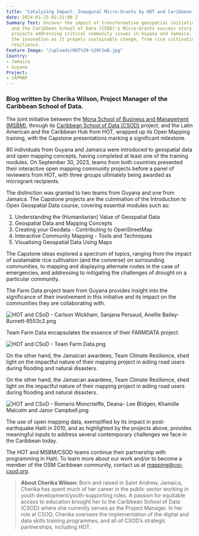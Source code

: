 ```yaml
---
title: 'Catalyzing Impact: Inaugural Micro-Grants by HOT and Caribbean School of Data'
date: 2024-01-25 02:21:00 Z
Summary Text: Uncover the impact of transformative geospatial initiatives with HOT
  and the Caribbean School of Data (CSOD)'s Micro-Grants success story. Explore diverse
  projects addressing critical community issues in Guyana and Jamaica, and celebrate
  the innovation as it propels sustainable change, from rice cultivation to climate
  resilience.
Feature Image: "/uploads/HOT%20-%20CSoD.jpg"
Country:
- Jamaica
- Guyana
Project:
- CAPMAP
---
```


### Blog written by Cherika Wilson, Project Manager of the Caribbean School of Data.

The joint initiative between the [Mona School of Business and Management (MSBM)](https://www.mona.uwi.edu/msbm/), through its [Caribbean School of Data (CSOD)](https://coi-csod.org/) project, and the Latin American and the Caribbean Hub from HOT, wrapped up its Open Mapping training, with the Capstone presentations marking a significant milestone.

80 individuals from Guyana and Jamaica were introduced to geospatial data and open mapping concepts, having completed at least one of the training modules. On September 30, 2023, teams from both countries presented their interactive open mapping community projects before a panel of reviewers from HOT, with three groups ultimately being awarded as microgrant recipients.

The distinction was granted to two teams from Guyana and one from Jamaica. The Capstone projects are the culmination of the Introduction to Open Geospatial Data course, covering essential modules such as:
1. Understanding the (Humanitarian) Value of Geospatial Data
2. Geospatial Data and Mapping Concepts
3. Creating your Geodata - Contributing to OpenStreetMap
4. Interactive Community Mapping - Tools and Techniques
5. Visualising Geospatial Data Using Maps

The Capstone ideas explored a spectrum of topics, ranging from the impact of sustainable rice cultivation (and the converse) on surrounding communities, to mapping and displaying alternate routes in the case of emergencies, and addressing  to mitigating the challenges of drought on a particular community.

The Farm Data project team from Guyana provides insight into the significance of their involvement in this initiative and its impact on the communities they are collaborating with.



![HOT and CSoD - Carlson Wickham, Sanjana Persaud, Anellie Bailey-Burnett-8553c2.png](/uploads/HOT%20and%20CSoD%20-%20Carlson%20Wickham,%20Sanjana%20Persaud,%20Anellie%20Bailey-Burnett-8553c2.png)



Team Farm Data encapsulates the essence of their FARMDATA project.



![HOT and CSoD - Team Farm Data.png](/uploads/HOT%20and%20CSoD%20-%20Team%20Farm%20Data.png)



On the other hand, the Jamaican awardees, Team Climate Resilience, shed light on the impactful nature of their mapping project in aiding road users during flooding and natural disasters.

On the other hand, the Jamaican awardees, Team Climate Resilience, shed light on the impactful nature of their mapping project in aiding road users during flooding and natural disasters.



![HOT and CSoD - Romario Moncrieiffe, Deana- Lee Blidgen, Khamille Malcolm and Janor Campbell.png](/uploads/HOT%20and%20CSoD%20-%20Romario%20Moncrieiffe,%20Deana-%20Lee%20Blidgen,%20Khamille%20Malcolm%20and%20Janor%20Campbell.png)



The use of open mapping data, exemplified by its impact in post-earthquake Haiti in 2010, and as highlighted by the projects above, provides meaningful inputs to address several contemporary challenges we face in the Caribbean today.

The HOT and MSBM/CSOD teams continue their partnership with programming in Haiti. To learn more about our work and/or to become a member of the OSM Caribbean community, contact us at [mapping@coi-csod.org](mapping@coi-csod.org).



> **About Cherika Wilson:**
> Born and raised in Saint Andrew, Jamaica, Cherika has spent much of her career in the public sector working in youth development/youth-supporting roles. A passion for equitable access to education brought her to the Caribbean School of Data (CSOD) where she currently serves as the Project Manager. In her role at CSOD, Cherika oversees the implementation of the digital and data skills training programmes, and all of CSOD’s strategic partnerships, including HOT.